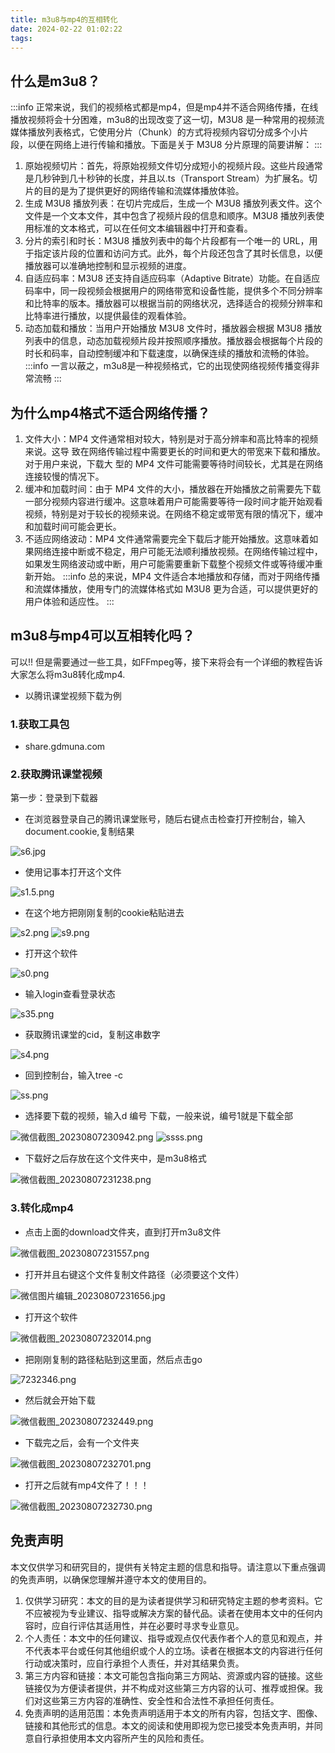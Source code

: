 ```yaml
---
title: m3u8与mp4的互相转化
date: 2024-02-22 01:02:22
tags:
---
```


## 什么是m3u8？
:::info
正常来说，我们的视频格式都是mp4，但是mp4并不适合网络传播，在线播放视频将会十分困难，m3u8的出现改变了这一切，M3U8 是一种常用的视频流媒体播放列表格式，它使用分片（Chunk）的方式将视频内容切分成多个小片段，以便在网络上进行传输和播放。下面是关于 M3U8 分片原理的简要讲解：
:::

1. 原始视频切片：首先，将原始视频文件切分成短小的视频片段。这些片段通常是几秒钟到几十秒钟的长度，并且以.ts（Transport Stream）为扩展名。切片的目的是为了提供更好的网络传输和流媒体播放体验。
2. 生成 M3U8 播放列表：在切片完成后，生成一个 M3U8 播放列表文件。这个文件是一个文本文件，其中包含了视频片段的信息和顺序。M3U8 播放列表使用标准的文本格式，可以在任何文本编辑器中打开和查看。
3. 分片的索引和时长：M3U8 播放列表中的每个片段都有一个唯一的 URL，用于指定该片段的位置和访问方式。此外，每个片段还包含了其时长信息，以便播放器可以准确地控制和显示视频的进度。
4. 自适应码率：M3U8 还支持自适应码率（Adaptive Bitrate）功能。在自适应码率中，同一段视频会根据用户的网络带宽和设备性能，提供多个不同分辨率和比特率的版本。播放器可以根据当前的网络状况，选择适合的视频分辨率和比特率进行播放，以提供最佳的观看体验。
5. 动态加载和播放：当用户开始播放 M3U8 文件时，播放器会根据 M3U8 播放列表中的信息，动态加载视频片段并按照顺序播放。播放器会根据每个片段的时长和码率，自动控制缓冲和下载速度，以确保连续的播放和流畅的体验。
:::info
一言以蔽之，m3u8是一种视频格式，它的出现使网络视频传播变得非常流畅
:::
## 为什么mp4格式不适合网络传播？

1.  文件大小：MP4 文件通常相对较大，特别是对于高分辨率和高比特率的视频来说。这导    致在网络传输过程中需要更长的时间和更大的带宽来下载和播放。对于用户来说，下载大  型的 MP4 文件可能需要等待时间较长，尤其是在网络连接较慢的情况下。
2. 缓冲和加载时间：由于 MP4 文件的大小，播放器在开始播放之前需要先下载一部分视频内容进行缓冲。这意味着用户可能需要等待一段时间才能开始观看视频，特别是对于较长的视频来说。在网络不稳定或带宽有限的情况下，缓冲和加载时间可能会更长。
3.  不适应网络波动：MP4 文件通常需要完全下载后才能开始播放。这意味着如果网络连接中断或不稳定，用户可能无法顺利播放视频。在网络传输过程中，如果发生网络波动或中断，用户可能需要重新下载整个视频文件或等待缓冲重新开始。
:::info
总的来说，MP4 文件适合本地播放和存储，而对于网络传播和流媒体播放，使用专门的流媒体格式如 M3U8 更为合适，可以提供更好的用户体验和适应性。
:::
## m3u8与mp4可以互相转化吗？
可以!!
但是需要通过一些工具，如FFmpeg等，接下来将会有一个详细的教程告诉大家怎么将m3u8转化成mp4.

- 以腾讯课堂视频下载为例
### 1.获取工具包

- share.gdmuna.com
### 2.获取腾讯课堂视频
  第一步：登录到下载器

- 在浏览器登录自己的腾讯课堂账号，随后右键点击检查打开控制台，输入document.cookie,复制结果

![s6.jpg](https://cdn.nlark.com/yuque/0/2023/jpeg/34408084/1691420246520-0292320a-4dd3-43a2-b9a5-a53333332645.jpeg#averageHue=%23d1d1cb&clientId=uc70ebef9-0448-4&from=ui&id=u08dbef8c&originHeight=1341&originWidth=2238&originalType=binary&ratio=1.5&rotation=0&showTitle=false&size=309927&status=done&style=none&taskId=u2cfda94a-cd42-4152-9695-b20e5f741b0&title=)

- 使用记事本打开这个文件

![s1.5.png](https://cdn.nlark.com/yuque/0/2023/png/34408084/1691420330243-21094b43-5ead-40f0-9965-821c26cdf234.png#averageHue=%23fdfcfb&clientId=uc70ebef9-0448-4&from=ui&id=ubfa0da07&originHeight=821&originWidth=1136&originalType=binary&ratio=1.5&rotation=0&showTitle=false&size=43571&status=done&style=none&taskId=u58cf7a75-223b-47fe-8360-2f57d717d0d&title=)

- 在这个地方把刚刚复制的cookie粘贴进去

![s2.png](https://cdn.nlark.com/yuque/0/2023/png/34408084/1691420415049-1ad2a294-3473-4547-b871-4e6473f83e77.png#averageHue=%23f4f3f2&clientId=uc70ebef9-0448-4&from=ui&id=ua8894b6e&originHeight=968&originWidth=1680&originalType=binary&ratio=1.5&rotation=0&showTitle=false&size=88197&status=done&style=none&taskId=u059453e1-012d-4c8e-b4e6-bfb5e65b6af&title=)
![s9.png](https://cdn.nlark.com/yuque/0/2023/png/34408084/1691420472142-d2ee31ff-b117-4c94-aa6a-37aca45e6c60.png#averageHue=%23eeebe9&clientId=uc70ebef9-0448-4&from=ui&id=u8aedc023&originHeight=968&originWidth=1680&originalType=binary&ratio=1.5&rotation=0&showTitle=false&size=111499&status=done&style=none&taskId=ubbd134ae-02e1-4b5e-a470-64a29eb49ab&title=)

- 打开这个软件

![s0.png](https://cdn.nlark.com/yuque/0/2023/png/34408084/1691419719275-b5414c75-929f-4586-aa6f-133b9fe1000b.png#averageHue=%23fdfcfb&clientId=uc70ebef9-0448-4&from=ui&id=vZsau&originHeight=821&originWidth=1136&originalType=binary&ratio=1.5&rotation=0&showTitle=false&size=43264&status=done&style=none&taskId=u15f9748d-3fc7-420f-b10c-ae098af9c03&title=)

- 输入login查看登录状态

![s35.png](https://cdn.nlark.com/yuque/0/2023/png/34408084/1691420638863-d3f2aac5-19af-43f4-9cbf-fb777cde4a5b.png#averageHue=%23111111&clientId=uc70ebef9-0448-4&from=ui&id=u5142afa5&originHeight=966&originWidth=1752&originalType=binary&ratio=1.5&rotation=0&showTitle=false&size=53167&status=done&style=none&taskId=u318d08a2-302f-41b4-8d8c-0bc678b6aef&title=)

- 获取腾讯课堂的cid，复制这串数字

![s4.png](https://cdn.nlark.com/yuque/0/2023/png/34408084/1691420704138-aefcc808-40c6-492e-bd99-a9fe54994732.png#averageHue=%2392876c&clientId=uc70ebef9-0448-4&from=ui&id=u0e32744f&originHeight=1352&originWidth=2240&originalType=binary&ratio=1.5&rotation=0&showTitle=false&size=486263&status=done&style=none&taskId=u2d159473-1f37-4210-af42-523fd98e00d&title=)

- 回到控制台，输入tree -c <cid>

![ss.png](https://cdn.nlark.com/yuque/0/2023/png/34408084/1691420898222-dea8a948-0e26-47b1-9119-f691a5cbd672.png#averageHue=%23161616&clientId=uc70ebef9-0448-4&from=ui&id=ud89ad0a9&originHeight=966&originWidth=1752&originalType=binary&ratio=1.5&rotation=0&showTitle=false&size=124091&status=done&style=none&taskId=u72167bdc-3758-4db9-8cca-97e6150f05d&title=)

- 选择要下载的视频，输入d 编号 下载，一般来说，编号1就是下载全部

![微信截图_20230807230942.png](https://cdn.nlark.com/yuque/0/2023/png/34408084/1691421007250-feff8fe9-20fa-4eba-ac7f-91d97ec704f3.png#averageHue=%23181818&clientId=uc70ebef9-0448-4&from=ui&id=u21891735&originHeight=966&originWidth=1752&originalType=binary&ratio=1.5&rotation=0&showTitle=false&size=108433&status=done&style=none&taskId=u87870165-e296-4c3c-b29d-8e0be8d74fe&title=)
![ssss.png](https://cdn.nlark.com/yuque/0/2023/png/34408084/1691421097873-e397dc62-32ab-426f-a20b-b7cdc25ea9ab.png#averageHue=%23111111&clientId=uc70ebef9-0448-4&from=ui&id=ueaa16aec&originHeight=966&originWidth=1752&originalType=binary&ratio=1.5&rotation=0&showTitle=false&size=30780&status=done&style=none&taskId=u9904fc99-c613-4827-8db5-e19c825276a&title=)

- 下载好之后存放在这个文件夹中，是m3u8格式

![微信截图_20230807231238.png](https://cdn.nlark.com/yuque/0/2023/png/34408084/1691421210307-67034468-3f5a-4338-848f-62d2ca68e670.png#averageHue=%23fdfcfc&clientId=uc70ebef9-0448-4&from=ui&id=ued58f19f&originHeight=821&originWidth=1136&originalType=binary&ratio=1.5&rotation=0&showTitle=false&size=37531&status=done&style=none&taskId=uebfc9ebd-6361-4079-9b24-5fd0628a410&title=)
### 3.转化成mp4

- 点击上面的download文件夹，直到打开m3u8文件

![微信截图_20230807231557.png](https://cdn.nlark.com/yuque/0/2023/png/34408084/1691421480642-4e86e8c1-0841-468d-8851-80a27b01e234.png#averageHue=%23faf8f8&clientId=uc70ebef9-0448-4&from=ui&id=u073b5e50&originHeight=1083&originWidth=1398&originalType=binary&ratio=1.5&rotation=0&showTitle=false&size=93749&status=done&style=none&taskId=u108f3d3b-7413-42ca-beaa-910111c9046&title=)

- 打开并且右键这个文件复制文件路径（必须要这个文件）

![微信图片编辑_20230807231656.jpg](https://cdn.nlark.com/yuque/0/2023/jpeg/34408084/1691421548037-787fc49a-be0e-47dc-955f-9681831233e3.jpeg#averageHue=%23ebe8df&clientId=uc70ebef9-0448-4&from=ui&id=u806d3839&originHeight=1055&originWidth=1349&originalType=binary&ratio=1.5&rotation=0&showTitle=false&size=178950&status=done&style=none&taskId=u2be4ac2e-3d69-438c-a0bd-cd7fbc9373b&title=)

- 打开这个软件

![微信截图_20230807232014.png](https://cdn.nlark.com/yuque/0/2023/png/34408084/1691421687061-b09a7b38-af69-42a6-af2d-5f6a36693654.png#averageHue=%23fdfcfc&clientId=uc70ebef9-0448-4&from=ui&id=uccc12101&originHeight=821&originWidth=1136&originalType=binary&ratio=1.5&rotation=0&showTitle=false&size=38105&status=done&style=none&taskId=u3593959c-d279-4b8d-a7a0-717014efb05&title=)

- 把刚刚复制的路径粘贴到这里面，然后点击go

![7232346.png](https://cdn.nlark.com/yuque/0/2023/png/34408084/1691421873899-662db8a7-c0d7-4091-9ba0-b974abf0f562.png#averageHue=%23323337&clientId=uc70ebef9-0448-4&from=ui&id=ub1ca03dc&originHeight=918&originWidth=630&originalType=binary&ratio=1.5&rotation=0&showTitle=false&size=55662&status=done&style=none&taskId=u271f1603-cdc3-4f04-96fa-2b14d6f6742&title=)

- 然后就会开始下载

![微信截图_20230807232449.png](https://cdn.nlark.com/yuque/0/2023/png/34408084/1691421924091-69d12e43-3a26-45a4-b818-1cf48655ac12.png#averageHue=%23141414&clientId=uc70ebef9-0448-4&from=ui&id=u44b9339e&originHeight=966&originWidth=1752&originalType=binary&ratio=1.5&rotation=0&showTitle=false&size=116432&status=done&style=none&taskId=u5114bdfb-d492-478a-8692-99dad8dfaab&title=)

- 下载完之后，会有一个文件夹

![微信截图_20230807232701.png](https://cdn.nlark.com/yuque/0/2023/png/34408084/1691422109723-6066e43f-cb6e-4a25-9a4c-25de0c69645f.png#averageHue=%23fdfcfb&clientId=uc70ebef9-0448-4&from=ui&id=u88c9b0a3&originHeight=821&originWidth=1136&originalType=binary&ratio=1.5&rotation=0&showTitle=false&size=42888&status=done&style=none&taskId=u28d8658d-7440-4a98-979a-796de6a7030&title=)

- 打开之后就有mp4文件了！！！

![微信截图_20230807232730.png](https://cdn.nlark.com/yuque/0/2023/png/34408084/1691422159084-ffa4bb01-9b5e-4dff-824f-3017c559be46.png#averageHue=%23f9f8f7&clientId=uc70ebef9-0448-4&from=ui&id=u2eea4295&originHeight=1083&originWidth=1398&originalType=binary&ratio=1.5&rotation=0&showTitle=false&size=115895&status=done&style=none&taskId=u6cc82b72-a097-4ce5-a418-8d5658af158&title=)
## 免责声明
本文仅供学习和研究目的，提供有关特定主题的信息和指导。请注意以下重点强调的免责声明，以确保您理解并遵守本文的使用目的。

1. 仅供学习研究：本文的目的是为读者提供学习和研究特定主题的参考资料。它不应被视为专业建议、指导或解决方案的替代品。读者在使用本文中的任何内容时，应自行评估其适用性，并在必要时寻求专业意见。
2. 个人责任：本文中的任何建议、指导或观点仅代表作者个人的意见和观点，并不代表本平台或任何其他组织或个人的立场。读者在根据本文的内容进行任何行动或决策时，应自行承担个人责任，并对其结果负责。
3. 第三方内容和链接：本文可能包含指向第三方网站、资源或内容的链接。这些链接仅为方便读者提供，并不构成对这些第三方内容的认可、推荐或担保。我们对这些第三方内容的准确性、安全性和合法性不承担任何责任。
4. 免责声明的适用范围：本免责声明适用于本文的所有内容，包括文字、图像、链接和其他形式的信息。本文的阅读和使用即视为您已接受本免责声明，并同意自行承担使用本文内容所产生的风险和责任。
